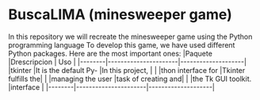 # BuscaLIMA (minesweeper game)
In this repository we will recreate the minesweeper game using the Python programming language To develop this game, we have used different Python packages. 
Here are the most important ones: 
|Paquete |Drescripcion          | Uso                |
|--------|----------------------|--------------------|
|tkinter |It is the default Py- |In this project,    |
|        |thon interface for    |Tkinter fulfills the|
|        |managing the user     |task of creating and|
|        |the Tk GUI toolkit.   |interface           |
|--------|----------------------|--------------------|
